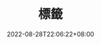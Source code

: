 ---
title: "標籤"
layout: "tags"
url: "/tags/"
summary: tags
date: 2022-08-28T22:06:22+08:00
draft: false
hidemeta: true
---